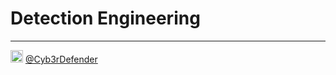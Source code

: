 # Detection Engineering
  
----  
<img src="https://cdn.cdnlogo.com/logos/t/48/twitter.png" width="20px"> [@Cyb3rDefender](https://twitter.com/Cyb3rDefender)
